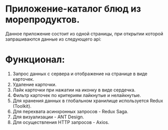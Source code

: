 # Приложение-каталог блюд из морепродуктов.
Данное приложение состоит из одной страницы, при открытии которой запрашиваются данные из следующего api:

# Функционал:

1. Запрос данных с сервера и отображение на странице в виде карточек.
2. Удаление карточки.
3. Лайк карточки при нажатии на иконку в виде сердечка.
4. Фильтр карточек по критериям лайкнутые и нелайкнутые.
5. Для хранения данных в глобальном хранилище используется Redux (Toolkit).
6. Для перехвата асинхронных запросов - Redux Saga.
7. Для визуализации - ANT Design.
8. Для осуществления HTTP запросов - Axios.
